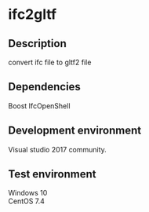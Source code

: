 # ifc2gltf

## Description
convert ifc file to gltf2 file

## Dependencies
Boost
IfcOpenShell

## Development environment
Visual studio 2017 community.

## Test environment
Windows 10  
CentOS 7.4